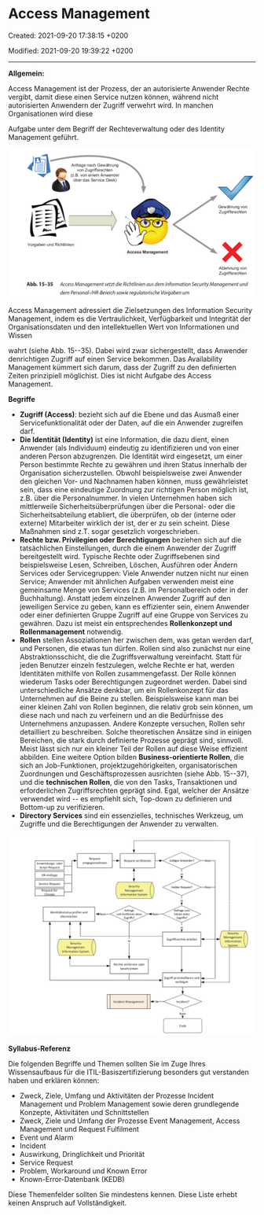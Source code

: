 # Access Management

Created: 2021-09-20 17:38:15 +0200

Modified: 2021-09-20 19:39:22 +0200

---

**Allgemein:**

Access Management ist der Prozess, der an autorisierte Anwender Rechte vergibt, damit diese einen Service nutzen können, während nicht autorisierten Anwendern der Zugriff verwehrt wird. In manchen Organisationen wird diese

Aufgabe unter dem Begriff der Rechteverwaltung oder des Identity Management geführt.



![](../../media/S1_03_ITIL_Service-Management-und-Case-Study-Access-Management-image1.png)





Access Management adressiert die Zielsetzungen des Information Security Management, indem es die Vertraulichkeit, Verfügbarkeit und Integrität der Organisationsdaten und den intellektuellen Wert von Informationen und Wissen

wahrt (siehe Abb. 15--35). Dabei wird zwar sichergestellt, dass Anwender denrichtigen Zugriff auf einen Service bekommen. Das Availability Management kümmert sich darum, dass der Zugriff zu den definierten Zeiten prinzipiell möglichist. Dies ist nicht Aufgabe des Access Management.





**Begriffe**
-   **Zugriff (Access)**: bezieht sich auf die Ebene und das Ausmaß einer Servicefunktionalität oder der Daten, auf die ein Anwender zugreifen darf.
-   **Die Identität (Identity)** ist eine Information, die dazu dient, einen Anwender (als Individuum) eindeutig zu identifizieren und von einer anderen Person abzugrenzen. Die Identität wird eingesetzt, um einer Person bestimmte Rechte zu gewähren und ihren Status innerhalb der Organisation sicherzustellen. Obwohl beispielsweise zwei Anwender den gleichen Vor- und Nachnamen haben können, muss gewährleistet sein, dass eine eindeutige Zuordnung zur richtigen Person möglich ist, z.B. über die Personalnummer. In vielen Unternehmen haben sich mittlerweile Sicherheitsüberprüfungen über die Personal- oder die Sicherheitsabteilung etabliert, die überprüfen, ob der (interne oder externe) Mitarbeiter wirklich der ist, der er zu sein scheint. Diese Maßnahmen sind z.T. sogar gesetzlich vorgeschrieben.
-   **Rechte bzw. Privilegien oder Berechtigungen** beziehen sich auf die tatsächlichen Einstellungen, durch die einem Anwender der Zugriff bereitgestellt wird. Typische Rechte oder Zugriffsebenen sind beispielsweise Lesen, Schreiben, Löschen, Ausführen oder Ändern Services oder Servicegruppen: Viele Anwender nutzen nicht nur einen Service; Anwender mit ähnlichen Aufgaben verwenden meist eine gemeinsame Menge von Services (z.B. im Personalbereich oder in der Buchhaltung). Anstatt jedem einzelnen Anwender Zugriff auf den jeweiligen Service zu geben, kann es effizienter sein, einem Anwender oder einer definierten Gruppe Zugriff auf eine Gruppe von Services zu gewähren. Dazu ist meist ein entsprechendes **Rollenkonzept und Rollenmanagement** notwendig.
-   **Rollen** stellen Assoziationen her zwischen dem, was getan werden darf, und Personen, die etwas tun dürfen. Rollen sind also zunächst nur eine Abstraktionsschicht, die die Zugriffsverwaltung vereinfacht. Statt für jeden Benutzer einzeln festzulegen, welche Rechte er hat, werden Identitäten mithilfe von Rollen zusammengefasst. Der Rolle können wiederum Tasks oder Berechtigungen zugeordnet werden. Dabei sind unterschiedliche Ansätze denkbar, um ein Rollenkonzept für das Unternehmen auf die Beine zu stellen. Beispielsweise kann man bei einer kleinen Zahl von Rollen beginnen, die relativ grob sein können, um diese nach und nach zu verfeinern und an die Bedürfnisse des Unternehmens anzupassen. Andere Konzepte versuchen, Rollen sehr detailliert zu beschreiben. Solche theoretischen Ansätze sind in einigen Bereichen, die stark durch definierte Prozesse geprägt sind, sinnvoll. Meist lässt sich nur ein kleiner Teil der Rollen auf diese Weise effizient abbilden. Eine weitere Option bilden **Business-orientierte Rollen**, die sich an Job-Funktionen, projektzugehörigkeiten, organisatorischen Zuordnungen und Geschäftsprozessen ausrichten (siehe Abb. 15--37), und die **technischen Rollen**, die von den Tasks, Transaktionen und erforderlichen Zugriffsrechten geprägt sind. Egal, welcher der Ansätze verwendet wird -- es empfiehlt sich, Top-down zu definieren und Bottom-up zu verifizieren.
-   **Directory Services** sind ein essenzielles, technisches Werkzeug, um Zugriffe und die Berechtigungen der Anwender zu verwalten.



![](../../media/S1_03_ITIL_Service-Management-und-Case-Study-Access-Management-image2.png)

**Syllabus-Referenz**

Die folgenden Begriffe und Themen sollten Sie im Zuge Ihres Wissensaufbaus für die ITIL-Basiszertifizierung besonders gut verstanden haben und erklären können:
-   Zweck, Ziele, Umfang und Aktivitäten der Prozesse Incident Management und Problem Management sowie deren grundlegende Konzepte, Aktivitäten und Schnittstellen
-   Zweck, Ziele und Umfang der Prozesse Event Management, Access Management und Request Fulfilment
-   Event und Alarm
-   Incident
-   Auswirkung, Dringlichkeit und Priorität
-   Service Request
-   Problem, Workaround und Known Error
-   Known-Error-Datenbank (KEDB)



Diese Themenfelder sollten Sie mindestens kennen. Diese Liste erhebt keinen Anspruch auf Vollständigkeit.




